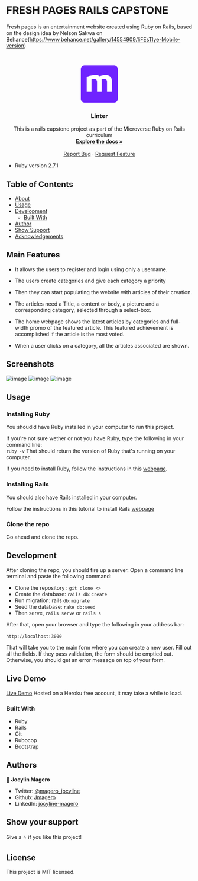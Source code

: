 # FRESH PAGES RAILS CAPSTONE
 Fresh pages is an entertainment website created using Ruby on Rails, based on the design idea by Nelson Sakwa on Behance(https://www.behance.net/gallery/14554909/liFEsTlye-Mobile-version)
 
<br />
<p align="center">
  <a href="https://github.com/Jmagero/fresh-pages">
    <img src="app\assets\images\microverse-logo.webp" alt="Logo" width="100" height="100">
  </a>

  <h3 align="center">Linter</h3>

  <p align="center">
    This is a rails capstone project as part of the Microverse Ruby on Rails curriculum
    <br />
    <a href="https://github.com/Jmagero/fresh-pages"><strong>Explore the docs »</strong></a>
    <br />
    <br />
    <a href="https://github.com/Jmagero/fresh-pages/issues">Report Bug</a>
    ·
    <a href="https://github.com/Jmagero/fresh-pages/issues">Request Feature</a>
  </p>
</p>


* Ruby version 2.7.1

## Table of Contents

* [About](#about)
* [Usage](#usage)
* [Development](#development)
  * [Built With](#built-with)
* [Author](#author)
* [Show Support](#show-your-support)
* [Acknowledgements](#acknowledgements)


## Main Features

* It allows the users to register and login using only a username.

* The users create categories and give each category a priority

* Then they can start populating the website with articles of their creation.

* The articles need a Title, a content or body, a picture and a corresponding category, selected through a select-box.

* The home webpage shows the latest articles by categories and full-width promo of the featured article. This featured achievement is accomplished if the article is the most voted.

* When a user clicks on a category, all the articles associated are shown.

## Screenshots
![image](https://user-images.githubusercontent.com/52098394/111837179-88a21780-8908-11eb-84ab-e515aac2b17f.png)
![image](https://user-images.githubusercontent.com/52098394/111837493-0534f600-8909-11eb-8a9c-1e4e962eaccf.png)
![image](https://user-images.githubusercontent.com/52098394/111837570-25fd4b80-8909-11eb-94a8-d9d7f3b86fd7.png)


## Usage

### Installing Ruby

You shoudld have Ruby installed in your computer to run this project.

If you're not sure wether or not you have Ruby, type the following in your command line:<br>
`ruby -v`
That should return the version of Ruby that's running on your computer. 

If you need to install Ruby, follow the instructions in this [webpage](https://www.ruby-lang.org/en/documentation/installation/).

### Installing Rails

You should also have Rails installed in your computer.

Follow the instructions in this tutorial to install Rails [webpage](https://www.theodinproject.com/courses/ruby-on-rails/lessons/your-first-rails-application-ruby-on-rails)

### Clone the repo

Go ahead and clone the repo.

## Development

After cloning the repo, you should fire up a server. Open a command line terminal and paste the following command:

- Clone the repository : `git clone <>`
- Create the database: `rails db:create`
- Run migration: rails `db:migrate`
- Seed the database: `rake db:seed`
- Then serve, `rails serve` or `rails s`

After that, open your browser and type the following in your address bar: 

`http://localhost:3000`

That will take you to the main form where you can create a new user. Fill out all the fields. If they pass validation, the form should be emptied out. Otherwise, you should get an error message on top of your form.

## Live Demo

[Live Demo](https://freshpages.herokuapp.com/) Hosted on a Heroku free account, it may take a while to load.


### Built With
* Ruby
* Rails
* Git
* Rubocop
* Bootstrap

## Authors

👤 **Jocylin Magero** 

- Twitter: [@magero_jocyline](https://twitter.com/magero_jocyline) 
- Github: [Jmagero](https://github.com/Jmagero)
- LinkedIn: [jocyline-magero](https://www.linkedin.com/in/jocyline-magero-9592b0145/)

## Show your support

Give a ⭐️ if you like this project!

## License
This project is MIT licensed.


